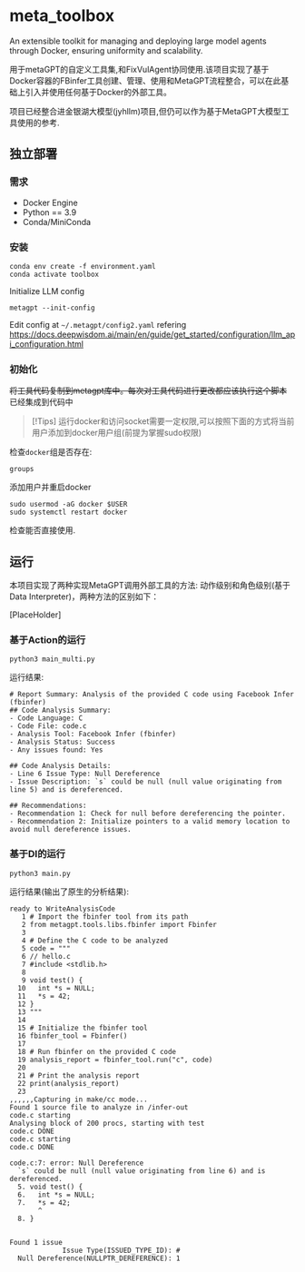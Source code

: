# meta_toolbox

An extensible toolkit for managing and deploying large model agents through Docker, ensuring uniformity and scalability.

用于metaGPT的自定义工具集,和FixVulAgent协同使用.该项目实现了基于Docker容器的FBinfer工具创建、管理、使用和MetaGPT流程整合，可以在此基础上引入并使用任何基于Docker的外部工具。

项目已经整合进金银湖大模型(jyhllm)项目,但仍可以作为基于MetaGPT大模型工具使用的参考.

## 独立部署

### 需求

- Docker Engine
- Python == 3.9
- Conda/MiniConda

### 安装

```shell
conda env create -f environment.yaml
conda activate toolbox
```
Initialize LLM config
```shell
metagpt --init-config
```

Edit config at `~/.metagpt/config2.yaml` refering https://docs.deepwisdom.ai/main/en/guide/get_started/configuration/llm_api_configuration.html

### 初始化
~~将工具代码复制到metagpt库中。每次对工具代码进行更改都应该执行这个脚本~~ 已经集成到代码中
> [!Tips]
> 运行docker和访问socket需要一定权限,可以按照下面的方式将当前用户添加到docker用户组(前提为掌握sudo权限)

检查`docker`组是否存在:
```shell
groups
```
添加用户并重启docker
```shell
sudo usermod -aG docker $USER
sudo systemctl restart docker
```
检查能否直接使用.

## 运行

本项目实现了两种实现MetaGPT调用外部工具的方法: 动作级别和角色级别(基于Data Interpreter)，两种方法的区别如下：

[PlaceHolder]

### 基于Action的运行

```shell
python3 main_multi.py
```

运行结果:
```plaintext
# Report Summary: Analysis of the provided C code using Facebook Infer (fbinfer)
## Code Analysis Summary:
- Code Language: C
- Code File: code.c
- Analysis Tool: Facebook Infer (fbinfer)
- Analysis Status: Success
- Any issues found: Yes

## Code Analysis Details:
- Line 6 Issue Type: Null Dereference
- Issue Description: `s` could be null (null value originating from line 5) and is dereferenced.

## Recommendations:
- Recommendation 1: Check for null before dereferencing the pointer.
- Recommendation 2: Initialize pointers to a valid memory location to avoid null dereference issues.
```
### 基于DI的运行

```shell
python3 main.py
```
运行结果(输出了原生的分析结果):
```plaintext
ready to WriteAnalysisCode
   1 # Import the fbinfer tool from its path                                                   
   2 from metagpt.tools.libs.fbinfer import Fbinfer                                            
   3                                                                                           
   4 # Define the C code to be analyzed                                                        
   5 code = """                                                                                
   6 // hello.c                                                                                
   7 #include <stdlib.h>                                                                       
   8                                                                                           
   9 void test() {                                                                             
  10   int *s = NULL;                                                                          
  11   *s = 42;                                                                                
  12 }                                                                                         
  13 """                                                                                       
  14                                                                                           
  15 # Initialize the fbinfer tool                                                             
  16 fbinfer_tool = Fbinfer()                                                                  
  17                                                                                           
  18 # Run fbinfer on the provided C code                                                      
  19 analysis_report = fbinfer_tool.run("c", code)                                             
  20                                                                                           
  21 # Print the analysis report                                                               
  22 print(analysis_report)                                                                    
  23                                                                                           
,,,,,,Capturing in make/cc mode...
Found 1 source file to analyze in /infer-out
code.c starting
Analysing block of 200 procs, starting with test
code.c DONE
code.c starting
code.c DONE

code.c:7: error: Null Dereference
  `s` could be null (null value originating from line 6) and is dereferenced. 
  5. void test() {
  6.   int *s = NULL;
  7.   *s = 42;
       ^
  8. }


Found 1 issue
             Issue Type(ISSUED_TYPE_ID): #
  Null Dereference(NULLPTR_DEREFERENCE): 1
```


